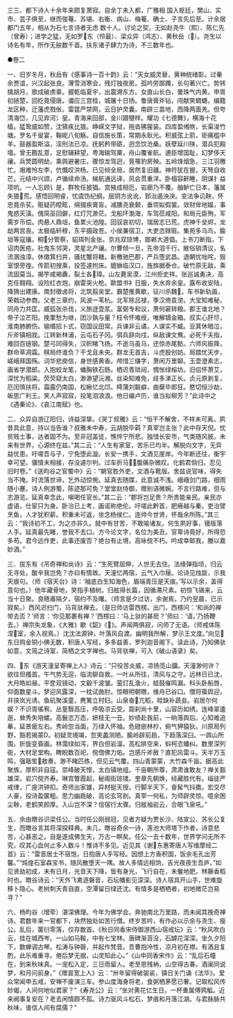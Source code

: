 <!-- { "loadSidebar": true } -->
三三、都下诗人十余年来颇复萧寂。自余丁未入都，广雅相  国入枢廷，樊山、实市、芸子俱至，继而弢菴、苏堪、右衡、病山、梅菴、确士、子言先后至。计余居都门五年，相从为石七言诗者无虑  数十人。讨论之契，无如赵尧牛（熙）、陈仁先（曾寿）；进学之猛，无如罗东（伶最）、梁众异（鸿志）、黄秋岳（）。尧生以诗名有年，所作无肤数千首。扶东诸子肆力为诗，不三数年也。

●卷二

一、旧岁冬月，秋岳有《感事诗一百十韵》云：“天女威灵替，黄神统绪彰。过秦余贾谊，兴汉起张良。薄雪消寒会，残灯独夜房。孤吟劳踯躅，长句著兴亡。势转擒胡月，歌成破虏章。握乾临夏宇，出震溯东方。女直山长白，曼珠气内黄。申胥初拯楚，回纥竟侵唐。谶应三宫桂，城屠十日扬。鲁唐膏斧钻，闯献笑蜩螗。编籍龙区种，迁藩虎戮伥。雷霆严禁网，云日护灵囊。南辟三苗地，西降两面羌。但夸清海岱，几见弃河氵皇。青海来回部，金川蹑犍样。耀功《七德舞》，横海十花樯。猛鸷威如赞，沈猜疾比狼。峥嵘文字狱，拖沓狒猩装。四库盈缃帙，长渠浚竹塘。罗名千叟宴，鞠昵八旬觞。自信施长策，常期永耿光。积威弦上箭，钜痛槛中羊。鼓器盈斯溢，淫刑法已凉。抚躬矜带砺，迥念饮沧桑。妖孽延川陕，潜兵犯殿墙。曾无戡乱意，足慰辍耕望。粤海输驾粟，舟山覆雀航。逋臣增国耻，幻梦侈天禳。兵燹圆明劫，乘舆避暑庄。骤惊龙驾迥，竟罹豹房殃。五岭烽烟急，三江羽檄忙。艰难怜左李，伉慨叹洪杨。已见倾全局，居然复旧疆。神符犹在握，天弩自收芒。元结中兴颂，卢循续命汤。梯航通远译，风会贯重洋。卧榻容鼾睡，阴谋扌益项吭。一人忘顾讠是，群牧任披猖。宫掖成相厄，岩廊乃不覆。舳鲈亡日本，藩属失狼荒。感悟回明睿，忧虞饬纪纲。层阴方讹讹，郅治遏泱泱。变法争讥鞅，怀忠竟杀苌。赃疑药瞠眩，绵掇疾膏盲。减膳尧衰颡，垂帘姒假裳。敛财侔地媪，事鬼惑天潢。傀简巫回僻，红灯咒渺茫。戈船环渤海，车驾莅咸阳。和局元臣殉，军需岁币偿。肉悬人鼎俎，鱼累火池隍。回驭哀初切，瑞居志已荒。虎神千垒烬，龙劫两宫丧。太极临轩穆，东平摄政苍。小侯兼宿卫，大吏恣赇赃。集苑多乌鸟，腧垣等寇攘。桐分管蔡，貂珥列金张。京兆双琼博，邯郸大道倡。上书刀断指，下诏肉医疮。社鬼东邻哭，灵星北产禳。尔曹倾一旦，先帝泪千行。敝俗销清议，名流溷浊漳。休徵箕扫井，骚扰蟹将糖。新檄驰巴郡，严兵堕武昌。退朝忧咄咤，毁室恨旁徨。传箭初搜乘，投签遽拊床。貔貅临汉口，旌旆据泰仓。破竹原无敌，乘流固莫当。揭竽咸褐纛，裂土各璋。山左薨吴漠，江州拒史祥。张巡诚勇决，高克任翱翔。设险红衣炮，崩雷突火枪。歃盟书衤日服，失水弃余皇。露布收安陆，降旖出建康。南封徵卤将，北筑翦吴堂。霸楚推黄歇，征川杀魏。车书新轨画，荣戟动参商。父老三章约，风波一苇杭。北军除吕禄，季汉倚袁滂。大宝知难秘，同舟力共匡。威弧张杀伐，义旅迓壶浆。富弼专和议，萧何窘转粮。郡王谁北地？帝子泣芒阳。挽栗愁为继，团沙孰与量？枉令怀难绶，唯解镝金箱。叔实心肝尽，淮南肺腑伤。输缗招卜式，窃国议田常。兵谏非云谲，人谋实不臧。豆萁休暗泣，斤斧镇相戕。江转新林浦，云屯石子冈。弭兵辞向戍，纵敌谏文鸯。必死千夫指，难回百链钢。楚弓同得失，汉帜睹飞扬。不逝乌虽马，还惊赤尾鲂。六师风振箨，群命草凋霜。棋局终谁负？干戈且未央。群龙无首吉，斗虎股创妨。局踏忧天步，嵯峨拜国殇。词华悲庾信，身世感黄香。颅惜三缣字，萧闲万里聊。玉壶澄素志，画省学潜郎。入抱蛟龙笔，蟠胸铁石肠。栖迟青琐闼，惆怅绿榕坊。旧侣怀萧艾，深忧为稻粱。荧荧窥太白，渺渺望沅湘。丝染知难免，歧多涕正长。贞元原剥复，厄闰慎扶将。霜露仍南国，松楸忆北邙。樗蒲刘毅癖，曲蘖毕郎狂。愍切恒沙劫，皈思广利王。笑人声寂寂，投笔泪浪浪。他日编卢历，谁当拟柳芳？”此诗中之《遇秦论》、《哀江南赋》也。

二、众异自游辽阳归，诗益深挚。《哭丁叔雅》云：“恒干不解舍，不祥未可离。夙昔具此意，持以当告谁？叔雅未中寿，云胡脱毕羁？真宰岂主张？此中存天倪。忧贫贱士事，达者固不为。至非冠盖徒，憔悴宁所悲。独惜长安市，气类随风披。未来有世界，心源终在兹。”其二云：“人生有家室，苦乐已均半。解脱向文字，无异益忧患。吁嗟吾与子，宁免堕此漩。长安一携手，文酒见崖岸。今年断还往，衡宇幸可望。骥情未相接，存没遽尔判。过车折马，腹痛杂微叹。化鹤君倘归，忍见旧时卷。”《送昀谷之官蜀中》云：“朝官胜外吏，文酒与靴版。舍兹说官味，得失当不掩。时流落世谛，乞外动惊惋。延真去随牒，此意诚不浅。峨峨剑门路，细雨随小蹇。诗人例游蜀，陈迹那可免？堂堂赵侍御，赠别语微婉。不言行路难，但与志游览。延真幸念此，嗔喝任官长。”其二云：“郡将岂足贵？所贵能亲民。亲民亦虚语，仕宦只为身。卧治已上考，画诺称绝伦。吁嗟此黔首，肥瘠越与秦。吏治譬烹鱼，人才犹积薪。积重未可返，坐念杨侯仁。连帅今世贤，怀哉余所陈。”其三云：“我诗初不工，为之亦非久。就中有甘苦，不敢喻诸友。何生夙好事，镘版落人手。延真最先睹，誉我不去口。方今论文字，名位为美丑。官卑诗竟好，所得恐多苟。君今远作吏，此事还废否？绝台有止境，高咏傥不朽。吟成幸邮我，媵以嘉妙酒。”

三、拔东有《吊奇禅和尚诗》云：“生死臂屈伸，人世无去住。法缘弹指顷，归云无寻处。酸辛我岂免？亦曰有情故。天潼忆两宿，云气入巾屦。论诗见烛跋，示我天痕句。（师《宿天台》诗：‘袖底白生知海色，眉端青压是天痕。’写以示余，盖得意句也。）他年藏骨地，笑指手植树。归舷得长篇，因循滞尺素。初惊飞锡来，云当十日聚。良晤甫隔夕，宿约不及曙。（师言是夕过访，余谢焉，乃约翌晨，已示寂矣。）西风迟扫门，马背驮禅去。（是日师访雷西楞。出门，西楞问：‘和尚的禅带去否？’师言：‘你见那裹有禅？’西楞曰：‘马上驮的甚麽？’师曰：‘请。’乃扬鞭去。）禅宗失龙象，《大雅》歇《韶》《》。声闻两俱寂，问师了无语。（师戒体陈涅室，余入视焉。）沈沈法源钟，叶落风自渡。幽明我所解，梦示王文度。”向见东日购金铜小佛无数，积唐人写经，多多益善，罗列迦音阁下。读此诗，乃知佛驮如意，文简之诗室，简栖之文字禅也。马背驮禅，可入《破山语录》矣。

四、东《游天潼呈寄禅上人》诗云：“只役苦炎威，凉扬觅山牖。天潼渺何许？欲往但搔首。午气势无逭，临流聊自救。一叶从所往，清风与之守。远林日已沈，大月皓如昼。平奁双镜动，文觳千波皱。萤灯乱渔火，蛙鼓催鸣漏。科头卧船唇，仰面数星斗。梦迎风露深，一枕试曲肘。惊眼明朝暾，维舟已谷口。僧将篌舆迎，并挟岚光诱。鱼矶聚溪童，麂篱立村妇。山泉奋亢稻，畦缺补蔬韭。岩居尔何娱？不识胥徭宥。丛篁翳高压，呼吸凉云受。距刹尚十里，山容历如绣。连峰翠逶迤，耸秀失培蝼。高鬟恣万态，妍枝无一丑。妙绩赴我前，一晌落舆后。心知难追摹，延景疲左右。秀岭忽当面，万绿入怀袖。危磴嵌林杪，俯气狎猿狄。川原局列野，豁若揭蒙。初疑灵境竭，忽笑蠡测陋。腧岭辟前扃，下趋落深臼。一舆山所围，折旋变昏画。林霭绿如泻，界白但岩溜。高松排空来，蚪柯恣蟠纠。数里深列衙，大材足堂构。睥睨数百祀，傥借佛力佑。岂感斤斧赦？直犯风雷斗。天半万玉鸣，强聒笙敖奏。渺不睹匹练，但见云气覆。四山青蒙蒙，大竹森千亩。据高此聚族，厚积非自寇。崇峰破天悭，太白镇地组。千亩朝所尊，肃肃谁敢友？禅关豁雄深，岩穴傥齐寿。琳宫瞥霞起，秘阁街琼镂。奎章先朝焕，经藏胜代有。缁徒严戒律，广座洪钟扣。奇师出家雄，异材挺天授。行脚半天下，奋髯气抖擞。宏交尽人豪，投诗盈箧粗。思力幽扃破，高论玄穹剖。真宰一何私，为师辟灵惊。噫余困尘鞅，老鹤笑颜厚。入山岂不深？信宿行太骤。归舷袖岩云，合眼飞泉吼。”

五、余由暾谷识梁任公。当时任公刚弱冠，见者方疑为贾长沙、陆宣公、苏长公复生，而暾谷言其将深探释典。未几，暾谷奇余一诗，莲池大师塔下作者，诗意悲苦，心甚恶之。自是遂成佛生天，万古一瞑矣。任公一去十数年，世界学问无所不究，叹其心血何止多人数斗！惟诗不多见。近见其《谢东惠寄唐人写维摩经二首》云：“雷音居士不宿饱，日抱唐人手写经。因想上方香积国，饭余毛孔出芳馨。”“炖煌石室森宝书，随风散堕天一隅。故人多情远相饷，吉光夜夜生吾庐。”如见贤劫初成，未有日月，光音天下降，皆有身光，飞行自在，未餐地肥，林藤香稻时也。暾谷诗云：“天外飞禽逐磐音，石坛幡影见深深。诗人宿具开山手，世难旋移卜隐心。老树刺天青自直，空潭留日绿还沈。有情多是栖栖者，初地微茫岂易寻？”

六、杨昀谷（增荦）湛深佛理。今年为佛学会。奔驰南北万里路，而未闻其挽奇禅诗。君数年来一官都下，块然独处如苦行僧。终岁苦吟，有作必以示余与尧生、瘦公。乱后，箧衍零落，仅存数首。《秋日同香宋侍御游西山宿戒坛》云：“秋风吹白云，挂在城西岑。一山如马鞍，中有七宝林。唐碑渐苔没，石罅花深深。坐久夕阳下，数蝉调古琴。松涛与钟磬，并起作梵音。吾曹抱冷性，凉月初在襟。有酒且复酌，此乐难重寻。倦后梦无据，山灵知此心。”《山中同香宋作》云：“乱后石幢在，到来秋味真。一宠松入定，三日雨留人。老至思残衲，山空得古春。酒阑同说梦，和月问前身。”《赠昙宽上人》云：“卅年留得破袈裟，镇日关门诵《法华》。爱众常闻申五戒，安禅不废演三车。参山度海身将老，食粥栖茅愿已奢。记取松风传妙偈，人间何地似君家？”《寿尧公》云：“坐对黄花忆生日，一杯重属傅鹑觚。近来阙事复安在？老去闲情颇不孤。诗力驱风斗松石，梦痕和月落江湖。与君脉脉共秋味，谁信人间有腐儒？”

